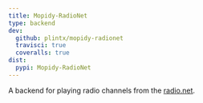 ```yaml
---
title: Mopidy-RadioNet
type: backend
dev:
  github: plintx/mopidy-radionet
  travisci: true
  coveralls: true
dist:
  pypi: Mopidy-RadioNet
---
```


A backend for playing radio channels from the [radio.net](https://radio.net/).
